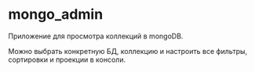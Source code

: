 # mongo_admin

Приложение для просмотра коллекций в mongoDB.

Можно выбрать конкретную БД, коллекцию и настроить все фильтры, сортировки и проекции в консоли.
